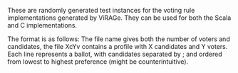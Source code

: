 These are randomly generated test instances for the voting rule implementations generated by ViRAGe.
They can be used for both the Scala and C implementations.

The format is as follows:
The file name gives both the number of voters and candidates, the file XcYv contains a profile with X candidates and Y voters.
Each line represents a ballot, with candidates separated by ; and ordered from lowest to highest preference (might be counterintuitive).